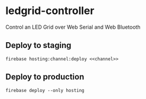 # ledgrid-controller
Control an LED Grid over Web Serial and Web Bluetooth

## Deploy to staging

```
firebase hosting:channel:deploy <<channel>>
```

## Deploy to production
```
firebase deploy --only hosting
```
